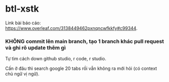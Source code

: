 # btl-xstk

Link bài báo cáo: https://www.overleaf.com/3138449462pxnqncwfkkfy#c99344.

### KHÔNG commit lên main branch, tạo 1 branch khác pull request và ghi rõ update thêm gì

Tự tìm cách down github studio, r code, r studio.

Cấn ở đâu thì search google 20 tabs rồi vẫn không ra mới hỏi (có context chủ ngữ vị ngữ).
